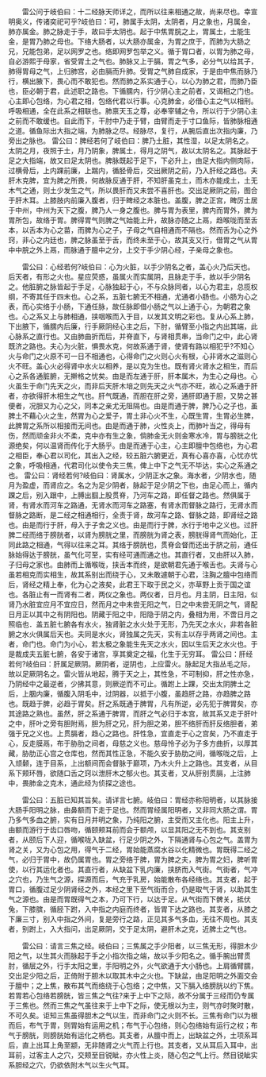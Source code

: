 <!-- { "loadSidebar": true } -->
　　雷公问于岐伯曰：十二经脉天师详之，而所以往来相通之故，尚来尽也。幸宣明奥义，传诸奕祀可乎?岐伯曰：可，肺属手太阴，太阴者，月之象也，月属金，肺亦属金。肺之脉走于手，故曰手太阴也。起于中焦胃脘之上，胃属土，土能生金，是胃乃肺之母也。下络大肠者，以大肠亦属金，为胃之庶于，而肺为大肠之兄，兄能包弟，足以网罗之也。络即网罗包举之义。循于胃口者，以胃为肺之母，自必游熙于母家，省受胃土之气也。肺脉又上于膈，胃之气多，必分气以给其子，肺得胃母之气，上归肺宫，必由膈而升肺。受胃之气肺自成家，于是由中焦而脉乃行，横出腋下，畏心而不敢犯也。然而肺之系实通于心，以心为肺之君，而肺乃臣也，臣必朝于君，此述职之路也。下循臑内，行少阴心主之前者，又谒相之门也。心主即心包络，为心君之相，包络代君以行事。心克肺金，必借心主之气以相刑。呼吸相通，全在此系之相联也。肺禀天玉之尊，必奉宰辅之令，所以行于少阴心主之前而不敢缓也。自此而下，干肘中乃走于臂，由臂而走于寸口鱼际，皆肺脉相通之道。循鱼际出大指之端，为肺脉之尽。经脉尽，复行，从腕后直出次指内廉，乃旁出之脉也。 雷公曰：脾经若何了岐伯曰：脾乃土脏，其性湿，以足太阴名之。太阴之月，夜照于土，月乃阴象，脾属土，得月之阴气，故以太阴名之。其脉起于足之大指端，故又曰足太阴也。脾脉既起于足下，下必升上，由足大指内侧肉际，过横骨后，上内踝前廉，上踹内，循胫骨后，交出厥阴之前，乃入肝经之路也。夫肝木克脾，宜为脾之所畏，何故脉反通于肝，不知肝虽克土，而木亦能成土，土无木气之通，则土少发生之气，所以畏肝而又未尝不喜肝也。交出足厥阴之前，图合于肝木耳。上膝肢内前廉入腹者，归于睥经之本脏也。盖腹，脾之正宫，睥厉土居于中州，中州为天下之腹，脾乃人一身之腹也。脾与胃为表里，脾内而胃外，脾为胃所包，故络于胃。脾得胃气则脾之气始能上升，故脉亦随之上鬲，趋喉咙而至舌本，以舌本为心之苗，而脾为心之子，子母之气自相通而不隔也。然而舌为心之外窍，非心之内廷也，脾之脉虽至于舌，而终未至于心，故其支又行，借胃之气从胃中中脘之外上鬲，而脉通于膻中之分，上交于手少阴心经，子亲母之象也。

　　雷公曰：心经若何?岐伯曰：心为火脏，以手少阴名之者，盖心火乃后天也。后天者，有形之火也。星应荧惑，虽属火而实属阴，且脉走于手，故以手少阴名之。他脏腑之脉皆起于手足，心脉独起于心，不与众脉同者，以心为君主，总揽权纲，不寄其任于四末也。心之系，五脏七腑无不相通，尤通者小肠也。小肠为心之表，而心实络于小肠，下通任脉，故任脉即借小肠之气以上通于心，为朝君之象也。心之系又上与肺相通，挟咽喉而入于目，以发其文明之彩也。复从心系上肺，下出腋下，循臑内后廉，行手厥阴经心主之后，下肘，循臂至小指之内出其端，此心脉系之直行也。又由肺曲折而后，并脊直下，与肾相贯串，当命门之中，此心肾既济之路也。夫心为火脏，惧畏水克，何故系通于肾，使肾有路以相犯乎?不知心火与命门之火原不可一日不相通也，心得命门之火则心火有根，心非肾水之滋则心火不旺。盖心火必得肾中水火以相养，是以克为生也。既有肾火肾水之相生，而后心之系各通脏腑，无擀格之忧矣。由是而左通于肝，肝本属木，为生心之母也。心火虽生于命门先天之火，而非后天肝木培之则先天之火气亦不旺，故心之系通于肝者，亦欲得肝木相生之气也。肝气既通，而胆在肝之旁，通肝即通于胆，又势之甚便者，况胆又为心之父，同本之亲尤无阻隔也。由是而通于脾，脾乃心之子也，虽脾土不藉心火之生，然胃为心之爱子，胃土非心火不生，心既生胃，生胃必生脾，此脾胃之系所以相接而无间也。由是而通于肺，火性炎上，而肺叶当之，得母有伤，然而顽金非火不柔，克中亦有生之象，倘肺金无火则金寒水冷，胃与膀胱之化源绝矣，何以温肾而传化于大肠乎。由是而通于心主，心主即膻中包络也，为心君之相臣，奉心君以司化，其出入之经，较五脏六腑更近，真有心喜亦喜，心忧亦忧之象，呼吸相通，代君司化以使令夫三焦，俾上中下之气无不毕达，实心之系通之也。 雷公曰：肾经若何?岐伯曰：肾属水，少阴正水之象。海水者，少阴水也，随月为盈虚，而肾应之。名之为足少阴者，脉起于足少阴之下也，由足心而上，循内踝之后，别入跟中，上膊出腘上股贯脊，乃河车之路，即任督之路也。然俱属于肾，有肾水而河车之路通，无肾水而河车之路塞，有肾水而督脉之路行，无肾水而督脉之路断，是二经之相通相行，全责于肾，故河车之路、督脉之路，即肾经之路也。由是而行于肝，母入于子舍之义也。由是而行于脾，水行于地中之义也。过肝脾二经而络于膀胱者，以肾为膀胱之里，而膀胱为肾之表，膀胱得肾气而始化，正同此路之相通，气得以往来之耳。其络于膀胱也，贯脊会督而还出于脐之前，通任脉始得达于膀胱，虽气化可至，实有经可通而通之也。其直行者，又由肝以入肺，子归母之家也。由肺而上循喉咙，挟舌本而终，是欲朝君先通于喉舌也。夫肾与心虽若相克而实相生，故其系别出而绕于心，又未敢遽朝于心君，注胸之膻中包络而后，肾经之精上奉，化为心之液矣，此君王下取于民之义，亦草野上贡于国之谊也。各脏止有一而肾有二者，两仪之象也。两仪者，日月也。月主阴，日主阳，似肾乃水脏宜应月不宜应日，然而月之中未尝无阳之气，日之中未尝无阴之气，肾配日月正以其中之有阴阳也。阴藏于阳之中，阳隐于阴之内，叠相为用，不啻日月之照临也．盖五脏七腑各有水火，独肾脏之水火处于无形，乃先天之水火，非若各脏腑之水火俱属后天也。夫同是水火，肾独属之先天，实有主以存乎两肾之间也。主者，命门也。命门为小心，若太极之象能生先天之水火，因以生后天之水火也。于是裁成夫五脏七腑，各安于诸宫，享其奠定之福，化生于无穷耳。 雷公曰：肝经若何?岐伯曰：肝属足厥阴。厥阴者，逆阴也，上应雷火。脉起足大指丛毛之际，故以足厥阴名之。雷火皆从地起，腾于天之上，其性急，不可制抑，肝之性亦急，乃阴经中之最逆者，少拂其意，则厥逆而不可止。循跗上上踝，交出太阴脾土之后，上胭内廉，循腹入阴毛中，过阴器，以抵于小腹，虽趋肝之路，亦趋脾之路也。既趋于脾，必趋于胃矣。肝之系既通于脾胃，凡有所逆，必先犯于脾胃矣，亦其途路之熟也。虽然，肝之系通于脾胃，而肝之气必归于本宫，故其系又走于肝叶之中，肝叶之旁有胆附焉，胆为肝之兄，肝为胆之弟，胆不络肝而肝反络胆者，弟强于兄之义也。上贯膈者，趋心之路也。肝性急，宜直走于心之宫矣，乃不直走于心，反走膜鬲，布于胁肋之间者，母慈之义也。慈母怜子必为子多方曲折，以厚其藏，胁肋正心宫之仓库也，然而其性正急，不能久安于胁肋之间，循喉咙之后，上入颃颡，连于目系，上出额间而会督脉于巅项，乃木火升上之路也。其支者，从目系下颊环唇，欲随口舌之窍以泄肝木之郁火也。其支者，又从肝别贯膈，上注肺中，畏肺金之克木，通此经为侦探之途也。

　　雷公曰：五脏已知其旨矣。请详言七腑。岐伯曰：胃经亦称阳明者，以其脉接大肠手阳明之脉，由鼻额而下走于足也。然而胃经属阳明者，又非同大肠之谓。胃乃多气多血之腑，实有日月并明之象，乃纯阳之腑，主受而又主化也。阳主上升，由额而游行于齿口唇吻，循颐颊耳前而会于额颅，以显其阳之无不到也。其支别者，从颐后下人迎，循喉咙入缺盆，行足少阴之外，下隔通肾与心包之气。盖胃为肾之关，又为心包之用，得气于二经，胃始能蒸腐水谷以化精微也。胃既得二经之气，必归于胃中，故仍属胃也。胃之旁络于脾，胃为脾之夫，脾为胃之妇，脾听胃使，以行其运化者也。其直行者，从缺盆下乳内廉，挟脐而入气街。气街者，气冲之穴也，乃生气之源，探源而后，气充于乳房，始能散布各经络也。其支者，起于胃口，循腹过足少阴肾经之外，本经之里下至气街而合，仍是取气于肾，以助其生气之源也。由是而胃既得气之本，乃可下行，以达于足。从气街而下髀关，抵伏兔，下膝膑，循胫下跗，入中指之内庭而终者，皆胃下达之路也。其支者，从膝之下廉三寸，别入中指之外间，复是旁行之路，正见其多气多血，无往不周也。其支者，别跗上，入大指问，出足厥阴，交于足太阴，避肝木之克，近脾土之气也。

　　雷公曰：请言三焦之经。岐伯曰；三焦属之手少阳者，以三焦无形，得胆木少阳之气，以生其火而脉起于手之小指次指之端，故以手少阳名之。循手腕出臂贯肘，循层之外，行手太阳之里，手阳明之外，火气欲通于大小肠也。上肩循臂臑，交出足少阳之后，正倚附于胆木以取其木中之火也。下缺盆，由足阳明之外面交会于膻中；之上焦，散布其气而络绕于心包络；之中焦，又下膈入络膀胱以约下焦。若胃若心包络若膀胱，皆三焦之气往?来于上中下之际，故不分属于三经而仍专属于三焦也。然而三焦之气虽往来于上中下之际，使无根以为主，则气亦时聚时散，不可久矣。讵知三焦虽得胆木之气以生，而非命门之火则不长。三焦有命门以为根而后，布气于胃，则胃始有运用之机；布气于心包络，则心包络始有运行之权；布气于膀胱，则膀胱始有运化之柄也。其支者，从膻中而上，出缺盆之外，土项系耳后，直上出耳上角至颛，无非随肾之火气而上行也。其支者，又从耳后入耳中，出耳前，过客主人之穴，交颊至目锐眦，亦火性上炎，随心包之气上行。然目锐眦实系胆经之穴，仍欲依附木气以生火气耳。

